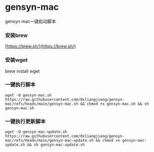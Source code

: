 # gensyn-mac
gensyn mac一键启动脚本

### 安装brew

[https://brew.sh/](https://brew.sh/)

### 安装wget

brew install wget

### 一键执行脚本

```shell
wget -O gensyn-mac.sh https://raw.githubusercontent.com/0xliangjiang/gensyn-mac/refs/heads/main/gensyn-mac.sh && chmod +x gensyn-mac.sh && sh gensyn-mac.sh
```


### 一键执行更新脚本

```shell
wget -O gensyn-mac-update.sh https://raw.githubusercontent.com/0xliangjiang/gensyn-mac/refs/heads/main/gensyn-mac-update.sh && chmod +x gensyn-mac-update.sh && sh gensyn-mac-update.sh
```


